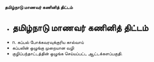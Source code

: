 **தமிழ்நாடு மாணவர் கணினித் திட்டம்**
- # தமிழ்நாடு மாணவர் கணினித் திட்டம்
- n. கப்பல் போக்கவரவுக்குரிய கால்வாய்
- கப்பலின் ஒழுங்கு முறையான வழி
- குழிப்பந்தாட்டத்தின் ஒழுங்க செய்யப்பட்ட ஆட்டக்களப்பகுதி.


